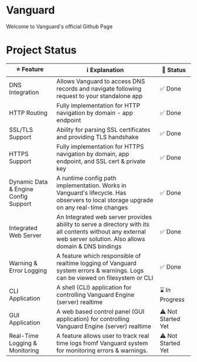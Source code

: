 # Vanguard
Welcome to Vanguard's official Github Page

# Project Status
| ⭐ Feature                | ℹ️ Explanation                                                                                       | 🚀 Status      |
|--------------------------|------------------------------------------------------------------------------------------------------|----------------|
| DNS Integration          | Allows Vanguard to access DNS records and navigate following request to your standalone app           | ✅ Done        |
| HTTP Routing             | Fully implementation for HTTP navigation by domain - app endpoint                                     | ✅ Done        |
| SSL/TLS Support          | Ability for parsing SSL certificates and providing TLS handshake                                      | ✅ Done        |
| HTTPS Support            | Fully implementation for HTTPS navigation by domain, app endpoint, and SSL cert & private key         | ✅ Done        |
| Dynamic Data & Engine Config Support   | A runtime config path implementation. Works in Vanguard's lifecycle. Has observers to local storage upgrade on any real-time changes | ✅ Done  |
| Integrated Web Server    | An Integrated web server provides ability to serve a directory with its all contents without any external web server solution. Also allows domain & DNS bindings | ✅ Done  |
| Warning & Error Logging  | A feature which responsible of realtime logging of Vanguard system errors & warnings. Logs can be viewed on filesystem or CLI |  ✅ Done |
| CLI Application   | A shell (CLI) application for controlling Vanguard Engine (server) realtime | ⌛ In Progress  |
| GUI Application   | A web based control panel (GUI application) for controlling Vanguard Engine (server)  realtime  | ⚠️ Not Started Yet |
| Real-Time Logging & Monitoring  | A feature allows user to track real time logs fromf Vanguard system for monitoring errors & warnings. | ⚠️ Not Started Yet |
